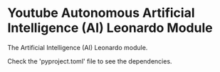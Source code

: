 # Youtube Autonomous Artificial Intelligence (AI) Leonardo Module

The Artificial Intelligence (AI) Leonardo module.

Check the 'pyproject.toml' file to see the dependencies.